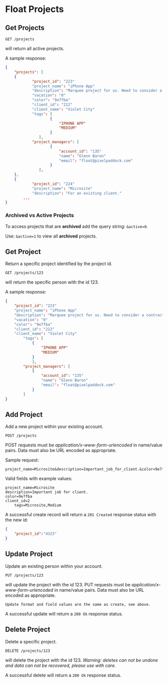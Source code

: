 Float Projects
==============


Get Projects
------------

	GET /projects
will return all active projects.

    
A sample response:
```json
{
	"projects": [
	{
            "project_id": "223"
            "project_name": "iPhone App"
            "description": "Marquee project for us. Need to consider a contractor with app dev skills."
            "vacation": "0"
            "color": "9e7fba"
            "client_id": "212"
            "client_name": "Violet City"
            "tags": [
		        	{        
                        "IPHONE APP"
                        "MEDIUM"
                	}
		       ],
            "project_managers": [
                    {
                        "account_id": "135"
                        "name": "Glenn Baron"
                        "email": "float@pixelpaddock.com"
                  	}
		       ],
	},
	{		       
            "project_id": "224"
            "project_name": "Microsite"
            "description": "For an existing client."	
		...
}
```

<h3>Archived vs Active Projects</h3>

To access projects that are **archived** add the query string: `&active=0`.

Use: `&active=1` to view all **archived** projects.

Get Project
-----------

Return a specific project identified by the project id.

	GET /projects/123
will return the specific person with the id 123.
    
A sample response:

```json
{
    "project_id": "223"
    "project_name": "iPhone App"
    "description": "Marquee project for us. Need to consider a contractor with app dev skills."
    "vacation": "0"
    "color": "9e7fba"
    "client_id": "212"
    "client_name": "Violet City"
        "tags": [
	        {        
                "IPHONE APP"
                "MEDIUM"
        	}
	        ],
        "project_managers": [
            {
                "account_id": "135"
                "name": "Glenn Baron"
                "email": "float@pixelpaddock.com"
          	}
	    ]
}
```

Add Project
-------------

Add a new project within your existing account.

    POST /projects
POST requests must be _application/x-www-form-urlencoded_ in name/value pairs. Data must also be URL encoded as appropriate.

Sample request:

	project_name=Microsite&description=Important_job_for_client.&color=9e7fba

Valid fields with example values:

    project_name=Microsite
    description=Important job for client.
    color=9e7fba
    client_id=2
	    tags=Microsite,Medium

A successful create record will return a `201 Created` response status with the new id:

```json
{
	"project_id":"4323"
}
```

Update Project
--------------

Update an existing person within your account.

    PUT /projects/123
will update the project with the id 123.
PUT requests must be _application/x-www-form-urlencoded_ in name/value pairs. Data must also be URL encoded as appropriate.

	Update format and field values are the same as create, see above.

A successful update will return a `200 Ok` response status.

Delete Project
--------------

Delete a specific project.

    DELETE /projects/123
will delete the project with the id 123. _Warning: deletes can not be undone and data can not be recovered, please use with care._
    
A successful delete will return a `200 Ok` response status.
